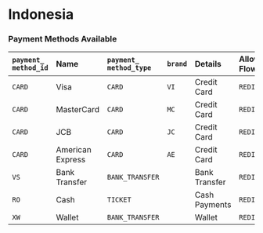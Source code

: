 # Indonesia

### Payment Methods Available

| `payment_` `method_id` | **Name** | `payment_ method_type` | `brand` | **Details** | Allowed Flows | **Logo** |
| :--- | :--- | :--- | :--- | :--- | :--- | :--- |
| `CARD` | Visa | `CARD` | `VI` | Credit Card | `REDIRECT` | ​https://pay.dlocal.com/views/2.0/images/payments/VI.png​ |
| `CARD` | MasterCard | `CARD` | `MC` | Credit Card | `REDIRECT` | ​https://pay.dlocal.com/views/2.0/images/payments/MC.png​ |
| `CARD` | JCB | `CARD` | `JC` | Credit Card | `REDIRECT` | ​https://pay.dlocal.com/views/2.0/images/payments/JC.png​ |
| `CARD` | American Express | `CARD` | `AE` | Credit Card | `REDIRECT` | https://pay.dlocal.com/views/2.0/images/payments/AE.png |
| `VS` | Bank Transfer | `BANK_TRANSFER` |  | Bank Transfer | `REDIRECT` | ​https://pay.dlocal.com/views/2.0/images/payments/VS.png |
| `RO` | Cash | `TICKET` |  | Cash Payments | `REDIRECT` |  https://pay.dlocal.com/views/2.0/images/payments/RO.png |
| `XW` | Wallet | `BANK_TRANSFER` |  | Wallet | `REDIRECT` | https://pay.dlocal.com/views/2.0/images/payments/XW.png |



